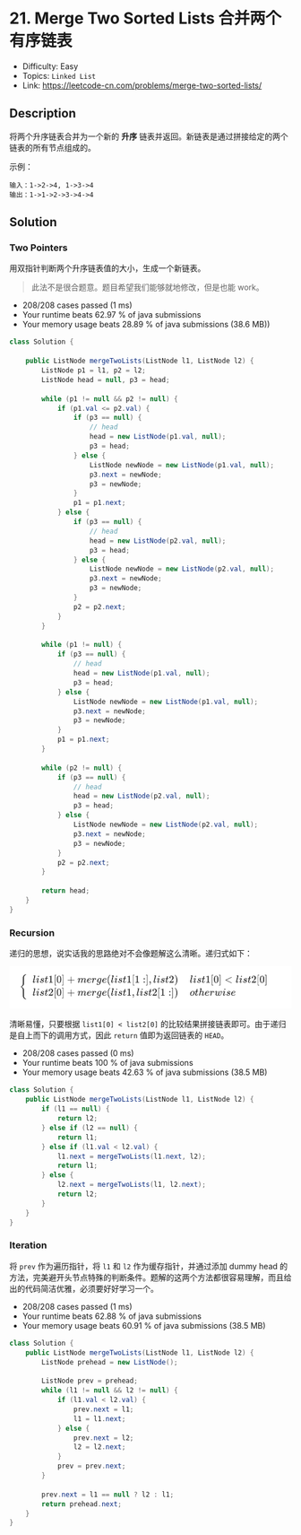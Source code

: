 # 21. Merge Two Sorted Lists 合并两个有序链表

- Difficulty: Easy
- Topics: `Linked List`
- Link: https://leetcode-cn.com/problems/merge-two-sorted-lists/

## Description

将两个升序链表合并为一个新的 **升序** 链表并返回。新链表是通过拼接给定的两个链表的所有节点组成的。 

示例：
```
输入：1->2->4, 1->3->4
输出：1->1->2->3->4->4
```

## Solution

### Two Pointers

用双指针判断两个升序链表值的大小，生成一个新链表。

> 此法不是很合题意。题目希望我们能够就地修改，但是也能 work。

- 208/208 cases passed (1 ms)
- Your runtime beats 62.97 % of java submissions
- Your memory usage beats 28.89 % of java submissions (38.6 MB))

```java
class Solution {

    public ListNode mergeTwoLists(ListNode l1, ListNode l2) {
        ListNode p1 = l1, p2 = l2;
        ListNode head = null, p3 = head;

        while (p1 != null && p2 != null) {
            if (p1.val <= p2.val) {
                if (p3 == null) {
                    // head
                    head = new ListNode(p1.val, null);
                    p3 = head;
                } else {
                    ListNode newNode = new ListNode(p1.val, null);
                    p3.next = newNode;
                    p3 = newNode;
                }
                p1 = p1.next;
            } else {
                if (p3 == null) {
                    // head
                    head = new ListNode(p2.val, null);
                    p3 = head;
                } else {
                    ListNode newNode = new ListNode(p2.val, null);
                    p3.next = newNode;
                    p3 = newNode;
                }
                p2 = p2.next;
            }
        }

        while (p1 != null) {
            if (p3 == null) {
                // head
                head = new ListNode(p1.val, null);
                p3 = head;
            } else {
                ListNode newNode = new ListNode(p1.val, null);
                p3.next = newNode;
                p3 = newNode;
            }
            p1 = p1.next;
        }

        while (p2 != null) {
            if (p3 == null) {
                // head
                head = new ListNode(p2.val, null);
                p3 = head;
            } else {
                ListNode newNode = new ListNode(p2.val, null);
                p3.next = newNode;
                p3 = newNode;
            }
            p2 = p2.next;
        }

        return head;
    }
}
```

### Recursion

递归的思想，说实话我的思路绝对不会像题解这么清晰。递归式如下：

![recursive-formula](assets/21.%20Merge%20Two%20Sorted%20Lists%20%E5%90%88%E5%B9%B6%E4%B8%A4%E4%B8%AA%E6%9C%89%E5%BA%8F%E9%93%BE%E8%A1%A8/image-20200919125813232.png)

清晰易懂，只要根据 `list1[0] < list2[0]` 的比较结果拼接链表即可。由于递归是自上而下的调用方式，因此 `return` 值即为返回链表的 `HEAD`。

- 208/208 cases passed (0 ms)
- Your runtime beats 100 % of java submissions
- Your memory usage beats 42.63 % of java submissions (38.5 MB)

```java
class Solution {
    public ListNode mergeTwoLists(ListNode l1, ListNode l2) {
        if (l1 == null) {
            return l2;
        } else if (l2 == null) {
            return l1;
        } else if (l1.val < l2.val) {
            l1.next = mergeTwoLists(l1.next, l2);
            return l1;
        } else {
            l2.next = mergeTwoLists(l1, l2.next);
            return l2;
        }
    }
}
```

### Iteration

将 `prev` 作为遍历指针，将 `l1` 和 `l2` 作为缓存指针，并通过添加 dummy head 的方法，完美避开头节点特殊的判断条件。题解的这两个方法都很容易理解，而且给出的代码简洁优雅，必须要好好学习一个。

- 208/208 cases passed (1 ms)
- Your runtime beats 62.88 % of java submissions
- Your memory usage beats 60.91 % of java submissions (38.5 MB)

```java
class Solution {
    public ListNode mergeTwoLists(ListNode l1, ListNode l2) {
        ListNode prehead = new ListNode();
        
        ListNode prev = prehead;
        while (l1 != null && l2 != null) {
            if (l1.val < l2.val) {
                prev.next = l1;
                l1 = l1.next;
            } else {
                prev.next = l2;
                l2 = l2.next;
            }
            prev = prev.next;
        }

        prev.next = l1 == null ? l2 : l1;
        return prehead.next;
    }
}
```
